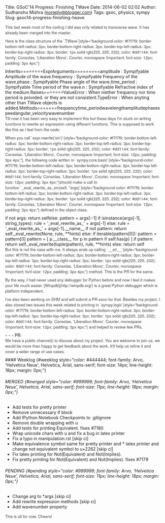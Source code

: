 Title: GSoC'14 Progress: Finishing TWave
Date: 2014-06-02 02:02
Author: Sudhanshu Mishra (noreply@blogger.com)
Tags: gsoc, physics, sympy
Slug: gsoc14-progress-finishing-twave

<div dir="ltr" style="text-align: left;">
<div style="margin-bottom: 9px;">
<div style="color: #444444; font-family: Arvo, 'Helvetica Neue', Helvetica, Arial, sans-serif; font-size: 13px; line-height: 18px; margin-bottom: 9px;">
This last week most of the coding I did was only related to transverse
wave. It has already been merged into the master.

</div>
<div style="color: #444444; font-family: Arvo, 'Helvetica Neue', Helvetica, Arial, sans-serif; font-size: 13px; line-height: 18px; margin-bottom: 9px;">
<https://github.com/sympy/sympy/pull/7518>

</div>
<div style="color: #444444; font-family: Arvo, 'Helvetica Neue', Helvetica, Arial, sans-serif; font-size: 13px; line-height: 18px; margin-bottom: 9px;">
Here is the class structure of
the `TWave`{style="background-color: #f7f7f9; border-bottom-left-radius: 3px; border-bottom-right-radius: 3px; border-top-left-radius: 3px; border-top-right-radius: 3px; border: 1px solid rgb(225, 225, 232); color: #dd1144; font-family: Consolas, 'Liberation Mono', Courier, monospace !important; font-size: 12px; padding: 3px 4px;"}:

</div>
    Inherits========ExprArguments=========amplitude : Sympifyable    Amplitude of the wave.frequency : Sympifyable    Frequency of the wave.phase : Sympifyable    Phase angle of the wave.time_period : Sympifyable    Time period of the wave.n : Sympifyable    Refractive index of the medium.Raises=======ValueError : When niether frequency nor time period is provided.    or they are not consistent.TypeError : When anyting other than TWave objects is added.Methods=======frequencytime_periodwavelengthamplitudephasespeedangular_velocitywavenumber

<div style="color: #444444; font-family: Arvo, 'Helvetica Neue', Helvetica, Arial, sans-serif; font-size: 13px; line-height: 18px; margin-bottom: 9px;">
Till now it has been very easy to implement this but these days I'm
stuck on writing functions to rewrite an expression using different
functions. This is supposed to work like this as I feel from the code:

</div>
<div style="color: #444444; font-family: Arvo, 'Helvetica Neue', Helvetica, Arial, sans-serif; font-size: 13px; line-height: 18px; margin-bottom: 9px;">
When you
call `expr.rewrite('sin')`{style="background-color: #f7f7f9; border-bottom-left-radius: 3px; border-bottom-right-radius: 3px; border-top-left-radius: 3px; border-top-right-radius: 3px; border: 1px solid rgb(225, 225, 232); color: #dd1144; font-family: Consolas, 'Liberation Mono', Courier, monospace !important; font-size: 12px; padding: 3px 4px;"},
the following code written
in `sympy.core.basic`{style="background-color: #f7f7f9; border-bottom-left-radius: 3px; border-bottom-right-radius: 3px; border-top-left-radius: 3px; border-top-right-radius: 3px; border: 1px solid rgb(225, 225, 232); color: #dd1144; font-family: Consolas, 'Liberation Mono', Courier, monospace !important; font-size: 12px; padding: 3px 4px;"}should
make a call to
function `_eval_rewrite_as_sin(self, *args)`{style="background-color: #f7f7f9; border-bottom-left-radius: 3px; border-bottom-right-radius: 3px; border-top-left-radius: 3px; border-top-right-radius: 3px; border: 1px solid rgb(225, 225, 232); color: #dd1144; font-family: Consolas, 'Liberation Mono', Courier, monospace !important; font-size: 12px; padding: 3px 4px;"} defined
in the object class.

</div>
    if not args:    return selfelse:    pattern = args[:-1]    if isinstance(args[-1], string_types):        rule = '_eval_rewrite_as_' + args[-1]    else:        rule = '_eval_rewrite_as_' + args[-1].__name__    if not pattern:        return self._eval_rewrite(None, rule, **hints)    else:        if iterable(pattern[0]):            pattern = pattern[0]        pattern = [ p.__class__ for p in pattern if self.has(p) ]        if pattern:            return self._eval_rewrite(tuple(pattern), rule, **hints)        else:            return self

<div style="color: #444444; font-family: Arvo, 'Helvetica Neue', Helvetica, Arial, sans-serif; font-size: 13px; line-height: 18px; margin-bottom: 9px;">
But this is not the case with me. It always ends up
calling `__str__`{style="background-color: #f7f7f9; border-bottom-left-radius: 3px; border-bottom-right-radius: 3px; border-top-left-radius: 3px; border-top-right-radius: 3px; border: 1px solid rgb(225, 225, 232); color: #dd1144; font-family: Consolas, 'Liberation Mono', Courier, monospace !important; font-size: 12px; padding: 3px 4px;"} method.
This is the PR for the same.

</div>
<div style="color: #444444; font-family: Arvo, 'Helvetica Neue', Helvetica, Arial, sans-serif; font-size: 13px; line-height: 18px; margin-bottom: 9px;">
<https://github.com/sympy/sympy/pull/7546>

</div>
<div style="color: #444444; font-family: Arvo, 'Helvetica Neue', Helvetica, Arial, sans-serif; font-size: 13px; line-height: 18px; margin-bottom: 9px;">
By the way, I had never used any debugger for Python before and now I
feel it makes your life much easier. [Winpdb](http://winpdb.org/) is a
great Python debugger which is platform independent.

</div>
<div style="color: #444444; font-family: Arvo, 'Helvetica Neue', Helvetica, Arial, sans-serif; font-size: 13px; line-height: 18px; margin-bottom: 9px;">
I've also been working on SHM and will submit a PR soon for that.
Besides my project, I also closed two issues this week related to
printing
in `sympy.logic`{style="background-color: #f7f7f9; border-bottom-left-radius: 3px; border-bottom-right-radius: 3px; border-top-left-radius: 3px; border-top-right-radius: 3px; border: 1px solid rgb(225, 225, 232); color: #dd1144; font-family: Consolas, 'Liberation Mono', Courier, monospace !important; font-size: 12px; padding: 3px 4px;"} and
helped to review few PRs.

</div>
-   <https://github.com/sympy/sympy/issues/7179>
-   <https://github.com/sympy/sympy/issues/7180>
-   PR: <https://github.com/sympy/sympy/pull/7541>

<div style="color: #444444; font-family: Arvo, 'Helvetica Neue', Helvetica, Arial, sans-serif; font-size: 13px; line-height: 18px; margin-bottom: 9px;">
We have a public channel(<https://gitter.im/sympy/sympy/optics>) to
discuss about my project. You are welcome to join us, we would be more
than happy to get feedback about the work. It'll help us refine it and
cover a wider range of use cases.

</div>
#### Weeklog {#weeklog style="color: #444444; font-family: Arvo, 'Helvetica Neue', Helvetica, Arial, sans-serif; font-size: 14px; line-height: 18px; margin: 0px;"}

###### MERGED {#merged style="color: #999999; font-family: Arvo, 'Helvetica Neue', Helvetica, Arial, sans-serif; font-size: 11px; line-height: 18px; margin: 0px;"}

-   Add tests for pretty printer
-   Remove unnecessary if block
-   Add IPython Notebook Checkpoints to .gitignore
-   Remove double wrapping with u
-   Add tests for printing Equivalent. fixes \#7180
-   Wrap unicode chars with u and fix a bug in latex printer
-   Fix a typo in manipulation.rst [skip ci]
-   Make equivalence symbol same for pretty printer and \* latex printer
    and change not equivalent symbol to u+2262 [skip ci]
-   Fix latex printing for Not(Equivalent) and Not(Implies).
-   Fix pretty printing for Not(Equivalent) and Not(Implies). fixes
    \#7179

###### PENDING {#pending style="color: #999999; font-family: Arvo, 'Helvetica Neue', Helvetica, Arial, sans-serif; font-size: 11px; line-height: 18px; margin: 0px;"}

-   Change arg to \*args [skip ci]
-   Add rewrite expression methods [skip ci]
-   Add wavenumber property

<div style="color: #444444; font-family: Arvo, 'Helvetica Neue', Helvetica, Arial, sans-serif; font-size: 13px; line-height: 18px; margin-bottom: 9px;">
This is all for now. Cheers!

</div>
</div>
</div>
</p>

